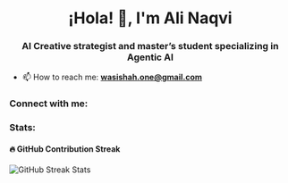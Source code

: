 <h1 align="center">¡Hola! 👋, I'm Ali Naqvi</h1>
<h3 align="center">AI Creative strategist and master’s student specializing in Agentic AI</h3>

- 📫 How to reach me: **wasishah.one@gmail.com**

<h3 align="left">Connect with me:</h3>
<p align="left">
  <a href="https://linkedin.com/in/aliasgharone" target="_blank">
  
  </a>
</p>

<h3 align="left">Stats:</h3>

<!-- GitHub streak contribution stats heading -->
<h4 align="left">🔥 GitHub Contribution Streak</h4>
<!-- Add your GitHub streak stats image/link below -->
<p align="left">
  <img src="https://github-readme-streak-stats.herokuapp.com/?user=your-github-username&theme=dark&hide_border=true" alt="GitHub Streak Stats" />
</p>
